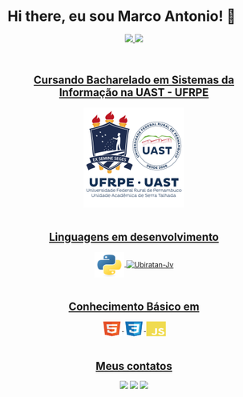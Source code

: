 # Hi there, eu sou Marco Antonio! 👋
<div align="center">
  <a href="https://github.com/MarkAntonio">
  <img height="180em" src="https://github-readme-stats.vercel.app/api?username=MarkAntonio&show_icons=true&theme=dracula&include_all_commits=true&count_private=true"/>
  <img height="180em" src="https://github-readme-stats.vercel.app/api/top-langs/?username=MarkAntonio&layout=compact&langs_count=7&theme=dracula"/>
</div>
  
  <p></p>
 
  
<div align = "center" style="display: inline_block"><br>
  
  ## Cursando Bacharelado em Sistemas da Informação na UAST - UFRPE 
  <img align="center" alt="Universidade" height="200" width="200" src="https://github.com/MarkAntonio/MarkAntonio/blob/main/ufrpe-uast-logo.png">

  
</div> 
  
</div>
  
<div align = "center" style="display: inline_block"><br>
  
  ## Linguagens em desenvolvimento
  <img align="center" alt="Marco-Python" height="50" width="60" src="https://raw.githubusercontent.com/devicons/devicon/master/icons/python/python-original.svg">
 <!-- <img align="center" alt="Marco-HTML" height="30" width="40" src="https://raw.githubusercontent.com/devicons/devicon/master/icons/html5/html5-original.svg">
  <img align="center" alt="Marco-CSS" height="30" width="40" src="https://raw.githubusercontent.com/devicons/devicon/master/icons/css3/css3-original.svg">
  <img align="center" alt="Marco-Js" height="30" width="40" src="https://raw.githubusercontent.com/devicons/devicon/master/icons/javascript/javascript-plain.svg"> -->
  <img align="center" alt="Ubiratan-Jv" height="50" width="60" src="https://cdn.jsdelivr.net/gh/devicons/devicon/icons/java/java-original.svg">

  
</div>
  <!--
<div align = "center">
  <br>
  <a href = "https://git-scm.com" target="_blank">
    <img src = "https://img.shields.io/badge/GIT-E44C30?style=for-the-badge&logo=git&logoColor=white" target="_blank">
  </a>
</div>
-->
<div align = "center" style="display: inline_block"><br>
  
  ## Conhecimento Básico em
 
  <img align="center" alt="Marco-HTML" height="30" width="40" src="https://raw.githubusercontent.com/devicons/devicon/master/icons/html5/html5-original.svg">
  <img align="center" alt="Marco-CSS" height="30" width="40" src="https://raw.githubusercontent.com/devicons/devicon/master/icons/css3/css3-original.svg">
  <img align="center" alt="Marco-Js" height="30" width="40" src="https://raw.githubusercontent.com/devicons/devicon/master/icons/javascript/javascript-plain.svg">
  

  
</div>
<br>
<div align = "center">
  
  ## Meus contatos
  
  <a href="https://www.linkedin.com/in/mark005/" target="_blank"><img src="https://img.shields.io/badge/-LinkedIn-%230077B5?style=for-the-badge&logo=linkedin&logoColor=white" target="_blank"></a> 
  <a href = "mailto:marcosdesouza772@gmail.com"><img src="https://img.shields.io/badge/-Gmail-%23333?style=for-the-badge&logo=gmail&logoColor=white" target="_blank"></a>
  <a href = "https://www.instagram.com/m.a.r.c.o_antonio_/" target="_blank"><img src = "https://img.shields.io/badge/Instagram-E4405F?style=for-the-badge&logo=instagram&logoColor=white" target="_blank"></a>  
 
</div>
